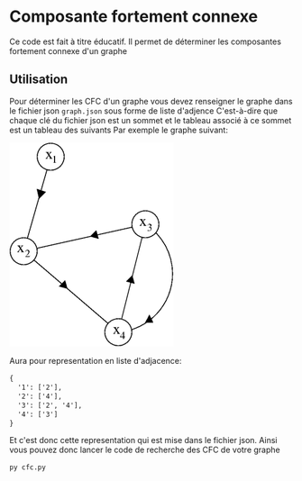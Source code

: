 # Composante fortement connexe

Ce code est fait à titre éducatif. Il permet de déterminer les composantes fortement connexe d'un graphe

## Utilisation

Pour déterminer les CFC d'un graphe vous devez renseigner le graphe dans le fichier json ```graph.json``` sous forme de liste d'adjence
C'est-à-dire que chaque clé du fichier json est un sommet et le tableau associé à ce sommet est un tableau des suivants
Par exemple le graphe suivant:

![Graphe](graphe_exemple.png)

Aura pour representation en liste d'adjacence:

```
{
  '1': ['2'],
  '2': ['4'],
  '3': ['2', '4'],
  '4': ['3']
}
```

Et c'est donc cette representation qui est mise dans le fichier json.
Ainsi vous pouvez donc lancer le code de recherche des CFC de votre graphe

```
py cfc.py
```
